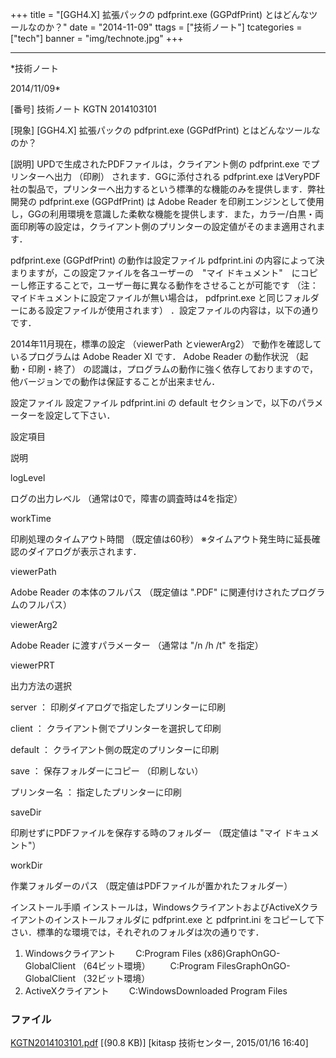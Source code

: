 ﻿+++
title = "[GGH4.X] 拡張パックの pdfprint.exe (GGPdfPrint) とはどんなツールなのか？"
date = "2014-11-09"
ttags = ["技術ノート"]
tcategories = ["tech"]
banner = "img/technote.jpg"
+++

-----------------------------------------------------------------------------------------------------------------------------

*技術ノート

2014/11/09*


[番号]
技術ノート KGTN 2014103101

[現象]
[GGH4.X] 拡張パックの pdfprint.exe (GGPdfPrint)
とはどんなツールなのか？

[説明]
UPDで生成されたPDFファイルは，クライアント側の pdfprint.exe
でプリンターへ出力 （印刷） されます．GGに添付される pdfprint.exe
はVeryPDF社の製品で，プリンターへ出力するという標準的な機能のみを提供します．弊社開発の
pdfprint.exe (GGPdfPrint) は Adobe Reader
を印刷エンジンとして使用し，GGの利用環境を意識した柔軟な機能を提供します．また，カラー/白黒・両面印刷等の設定は，クライアント側のプリンターの設定値がそのまま適用されます．

pdfprint.exe (GGPdfPrint) の動作は設定ファイル pdfprint.ini
の内容によって決まりますが，この設定ファイルを各ユーザーの　"マイ
ドキュメント"　にコピーし修正することで，ユーザー毎に異なる動作をさせることが可能です
（注：マイドキュメントに設定ファイルが無い場合は， pdfprint.exe
と同じフォルダーにある設定ファイルが使用されます）
．設定ファイルの内容は，以下の通りです．

2014年11月現在，標準の設定 （viewerPath とviewerArg2）
で動作を確認しているプログラムは Adobe Reader XI です． Adobe Reader
の動作状況 （起動・印刷・終了）
の認識は，プログラムの動作に強く依存しておりますので，他バージョンでの動作は保証することが出来ません．

設定ファイル
設定ファイル pdfprint.ini の default
セクションで，以下のパラメーターを設定して下さい．

設定項目


説明

logLevel

ログの出力レベル （通常は0で，障害の調査時は4を指定）

workTime

印刷処理のタイムアウト時間 （既定値は60秒）
※タイムアウト発生時に延長確認のダイアログが表示されます．

viewerPath

Adobe Reader の本体のフルパス （既定値は ".PDF"
に関連付けされたプログラムのフルパス）

viewerArg2

Adobe Reader に渡すパラメーター （通常は "/n /h /t" を指定）

viewerPRT

出力方法の選択

server ： 印刷ダイアログで指定したプリンターに印刷

client ： クライアント側でプリンターを選択して印刷

default ： クライアント側の既定のプリンターに印刷

save ： 保存フォルダーにコピー （印刷しない）

プリンター名 ： 指定したプリンターに印刷

saveDir

印刷せずにPDFファイルを保存する時のフォルダー （既定値は "マイ
ドキュメント"）

workDir

作業フォルダーのパス （既定値はPDFファイルが置かれたフォルダー）

インストール手順
インストールは，WindowsクライアントおよびActiveXクライアントのインストールフォルダに
pdfprint.exe と pdfprint.ini
をコピーして下さい．標準的な環境では，それぞれのフォルダは次の通りです．

1. Windowsクライアント
　　C:Program Files (x86)GraphOnGO-GlobalClient
（64ビット環境）
　　C:Program FilesGraphOnGO-GlobalClient （32ビット環境）
2. ActiveXクライアント
　　C:WindowsDownloaded Program Files

### ファイル

 
 


[KGTN2014103101.pdf](http://techreport.kitasp.net/attachments/download/1809/KGTN2014103101.pdf)
 [(90.8 KB)] [kitasp 技術センター, 2015/01/16
16:40]


 


 

